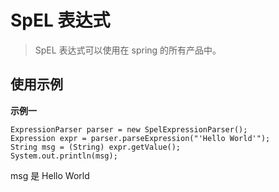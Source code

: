# SpEL 表达式

> SpEL 表达式可以使用在 spring 的所有产品中。

## 使用示例

**示例一**

```
ExpressionParser parser = new SpelExpressionParser();
Expression expr = parser.parseExpression("'Hello World'");
String msg = (String) expr.getValue();
System.out.println(msg);
```

msg 是 Hello World

